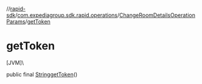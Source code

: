 //[rapid-sdk](../../../index.md)/[com.expediagroup.sdk.rapid.operations](../index.md)/[ChangeRoomDetailsOperationParams](index.md)/[getToken](get-token.md)

# getToken

[JVM]\

public final [String](https://docs.oracle.com/javase/8/docs/api/java/lang/String.html)[getToken](get-token.md)()
